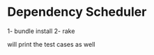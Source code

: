 Dependency Scheduler
===============

1- bundle install 
2- rake

will print the test cases as well
